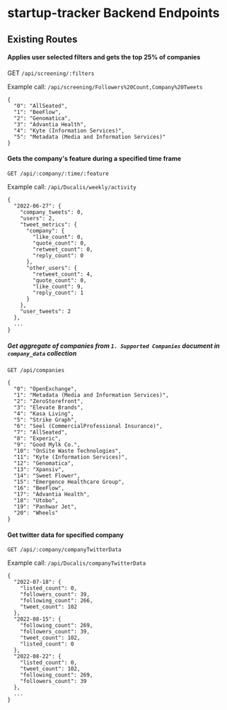 # startup-tracker Backend Endpoints

## Existing Routes

#### Applies user selected filters and gets the top 25% of companies

GET `/api/screening/:filters`

Example call: `/api/screening/Followers%20Count,Company%20Tweets`

```
{
  "0": "AllSeated",
  "1": "BeeFlow",
  "2": "Genomatica",
  "3": "Advantia Health",
  "4": "Kyte (Information Services)",
  "5": "Metadata (Media and Information Services)"
}
```

#### Gets the company's feature during a specified time frame

`GET /api/:company/:time/:feature`

Example call: `/api/Ducalis/weekly/activity`

```
{
  "2022-06-27": {
    "company_tweets": 0,
    "users": 2,
    "tweet_metrics": {
      "company": {
        "like_count": 0,
        "quote_count": 0,
        "retweet_count": 0,
        "reply_count": 0
      },
      "other_users": {
        "retweet_count": 4,
        "quote_count": 0,
        "like_count": 9,
        "reply_count": 1
      }
    },
    "user_tweets": 2
  },
  ...
}
```

##### Get aggregate of companies from `1. Supported Companies` document in `company_data` collection

`GET /api/companies`

```
{
  "0": "OpenExchange",
  "1": "Metadata (Media and Information Services)",
  "2": "ZeroStorefront",
  "3": "Elevate Brands",
  "4": "Kasa Living",
  "5": "Strike Graph",
  "6": "Seel (CommercialProfessional Insurance)",
  "7": "AllSeated",
  "8": "Experic",
  "9": "Good Mylk Co.",
  "10": "OnSite Waste Technologies",
  "11": "Kyte (Information Services)",
  "12": "Genomatica",
  "13": "Xpansiv",
  "14": "Sweet Flower",
  "15": "Emergence Healthcare Group",
  "16": "BeeFlow",
  "17": "Advantia Health",
  "18": "Utobo",
  "19": "Panhwar Jet",
  "20": "Wheels"
}
```

#### Get twitter data for specified company

`GET /api/:company/companyTwitterData`

Example call: `/api/Ducalis/companyTwitterData`

```
{
  "2022-07-18": {
    "listed_count": 0,
    "followers_count": 39,
    "following_count": 266,
    "tweet_count": 102
  },
  "2022-08-15": {
    "following_count": 269,
    "followers_count": 39,
    "tweet_count": 102,
    "listed_count": 0
  },
  "2022-08-22": {
    "listed_count": 0,
    "tweet_count": 102,
    "following_count": 269,
    "followers_count": 39
  },
  ...
}
```
